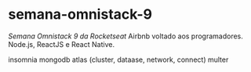 # semana-omnistack-9
*Semana Omnistack 9 da Rocketseat*
Airbnb voltado aos programadores. Node.js, ReactJS e React Native.


insomnia
mongodb atlas (cluster, dataase, network, connect)
multer